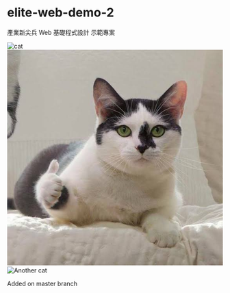 # elite-web-demo-2

產業新尖兵 Web 基礎程式設計 示範專案

![cat](https://imgur.com/S2kGzGA.gif)
![Cat](./image/cat.jpg)
![Another cat](https://i.imgur.com/9wGJWa0.png)

Added on master branch

